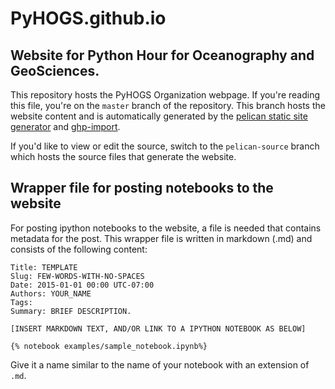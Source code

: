 # PyHOGS.github.io

## Website for Python Hour for Oceanography and GeoSciences.

This repository hosts the PyHOGS Organization webpage. If you're reading this 
file, you're on the `master` branch of the repository.  This branch hosts the 
website content and is automatically generated by the 
[pelican static site generator](http://docs.getpelican.com/en/3.4.0/)
and [ghp-import](https://github.com/davisp/ghp-import).

If you'd like to view or edit the source, switch to the `pelican-source` branch
which hosts the source files that generate the website.


## Wrapper file for posting notebooks to the website

For posting ipython notebooks to the website, a file is needed that contains metadata for the post.  This wrapper file is written in markdown (.md) and consists of the following content:

    Title: TEMPLATE
    Slug: FEW-WORDS-WITH-NO-SPACES
    Date: 2015-01-01 00:00 UTC-07:00
    Authors: YOUR_NAME
    Tags: 
    Summary: BRIEF DESCRIPTION.

    [INSERT MARKDOWN TEXT, AND/OR LINK TO A IPYTHON NOTEBOOK AS BELOW]

    {% notebook examples/sample_notebook.ipynb%}

Give it a name similar to the name of your notebook with an extension of `.md`.

